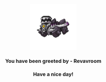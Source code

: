 <p align="center">
            <img src="https://raw.githubusercontent.com/PokeAPI/sprites/master/sprites/pokemon/966.png" width="150" height="150">
          </p>
          <h3 align="center">You have been greeted by - <b>Revavroom</b></h3>
          <h3 align="center">Have a nice day!</h3>
        